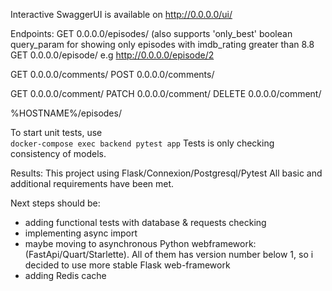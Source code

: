 Interactive SwaggerUI is available on http://0.0.0.0/ui/

Endpoints:
GET 0.0.0.0/episodes/ (also supports 'only_best' boolean query_param for showing only episodes with imdb_rating greater than 8.8
GET 0.0.0.0/episode/<id> e.g http://0.0.0.0/episode/2

GET 0.0.0.0/comments/
POST 0.0.0.0/comments/

GET 0.0.0.0/comment/<id>
PATCH 0.0.0.0/comment/<id>
DELETE 0.0.0.0/comment/<id>

%HOSTNAME%/episodes/


To start unit tests, use  
```docker-compose exec backend pytest app```
Tests is only checking consistency of models.

Results:
This project using Flask/Connexion/Postgresql/Pytest
All basic and additional requirements have been met.

Next steps should be:
- adding functional tests with database & requests checking
- implementing async import
- maybe moving to asynchronous Python webframework: (FastApi/Quart/Starlette).
All of them has version number below 1, so i decided to use more stable Flask web-framework
- adding Redis cache
